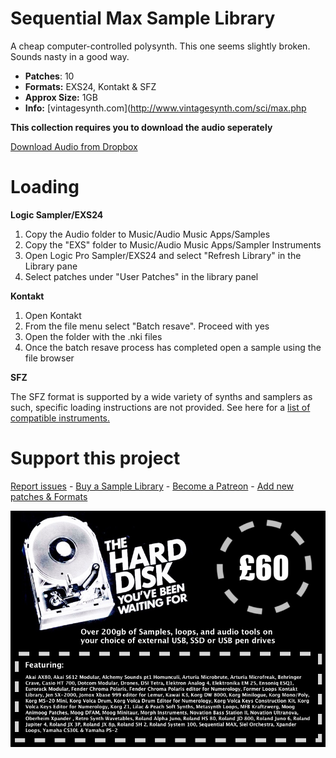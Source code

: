 # Sequential Max Sample Library

A cheap computer-controlled polysynth. This one seems slightly broken. Sounds nasty in a good way.

-  **Patches**: 10
-   **Formats:** EXS24, Kontakt & SFZ
-   **Approx Size:** 1GB
-   **Info:** [vintagesynth.com](http://www.vintagesynth.com/sci/max.php

**This collection requires you to download the audio seperately**

[Download Audio from Dropbox](https://www.dropbox.com/sh/uppv9fu1py3s4ei/AAAkW6ETi48P6TmV6N7ciKfPa?dl=0)

# Loading

**Logic Sampler/EXS24**

1. Copy the Audio folder to Music/Audio Music Apps/Samples
2. Copy the "EXS" folder to Music/Audio Music Apps/Sampler Instruments
3. Open Logic Pro Sampler/EXS24 and select "Refresh Library" in the Library pane
4. Select patches under "User Patches" in the library panel 

****Kontakt****

1.  Open Kontakt
2. From the file menu select "Batch resave". Proceed with yes
3. Open the folder with the .nki files
4. Once the batch resave process has completed open a sample using the file browser

**SFZ**

The SFZ format is supported by a wide variety of synths and samplers as such, specific loading instructions are not provided. See here for a [list of compatible instruments.](https://sfzformat.com/software/players/) 

# Support this project

[Report issues](/issues) - [Buy a Sample Library](https://gumroad.com/modularsamples) - [Become a Patreon](https://www.patreon.com/modularsamples) - [Add new patches & Formats](/pulls)

[
![Sample library disks](https://github.com/publicsamples/Public-Samples/raw/master/images/drives2.jpg?raw=true)
](https://gum.co/modularsamples-drives)
